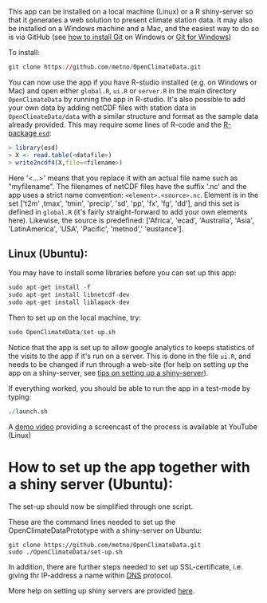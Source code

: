 This app can be installed on a local machine (Linux) or a R shiny-server so that it generates a web solution to present climate station data. It may also be installed on a Windows machine and a Mac, and the easiest way to do so is via GitHub (see [how to install Git](https://git-scm.com/book/en/v2/Getting-Started-Installing-Git) on Windows or [Git for Windows](https://gitforwindows.org/))

To install: 

```r
git clone https://github.com/metno/OpenClimateData.git
```

You can now use the app if you have R-studio installed (e.g. on Windows or Mac) and open either `global.R`, `ui.R` or `server.R` in the main directory `OpenClimateData` by running the app in R-studio. It's also possible to add your own data by adding netCDF files with station data in `OpenClimateData/data` with a similar structure and format as the sample data already provided. This may require some lines of R-code and the [R-package `esd`](https://github.com/metno/esd):

```r
> library(esd)
> X <- read.table(<datafile>)
> write2ncdf4(X,file=<filename>)
```

Here '<...>' means that you replace it with an actual file name such as "myfilename". The filenames of netCDF files have the suffix '.nc' and the app uses a strict name convention: `<element>.<source>.nc`. Element is in the set ['t2m' ,tmax', 'tmin', 'precip', 'sd', 'pp', 'fx', 'fg', 'dd'], and this set is defined in `global.R` (it's fairly straight-forward to add your own elements here). Likewise, the source is predefined: ['Africa', 'ecad', 'Australia', 'Asia', 'LatinAmerica', 'USA', 'Pacific', 'metnod',' 'eustance']. 

## Linux (Ubuntu): 

You may have to install some libraries before you can set up this app:

```r
sudo apt-get install -f
sudo apt-get install libnetcdf-dev
sudo apt-get install liblapack-dev
```

Then to set up on the local machine, try:

```r
sudo OpenClimateData/set-up.sh
```

Notice that the app is set up to allow google analytics to keeps statistics of the visits to the app if it's run on a server. This is done in the file `ui.R`, and needs to be changed if run through a web-site (for help on setting up the app on a shiny-server, see [tips on setting up a shiny-server](https://github.com/metno/OpenClimateData/wiki/Setting-up-a-shiny-server)).

If everything worked, you should be able to run the app in a test-mode by typing:
```r
./launch.sh
```

A [demo video](https://youtu.be/RHwznAzMp1g) providing a screencast of the process is available at YouTube (Linux)

# How to set up the app together with a shiny server (Ubuntu):

The set-up should now be simplified through one script.  

These are the command lines needed to set up the OpenClimateDataPrototype with a shiny-server on Ubuntu: 

```r2
git clone https://github.com/metno/OpenClimateData.git
sudo ./OpenClimateData/set-up.sh
```

In addition, there are further steps needed to set up SSL-certificate, i.e. giving thr IP-address a name within [DNS](https://en.wikipedia.org/wiki/Domain_Name_System) protocol.

More help on setting up shiny servers are provided [here](https://docs.rstudio.com/shiny-server).

